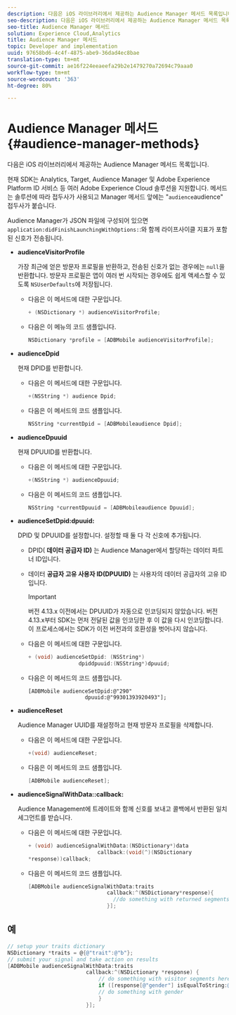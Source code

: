```yaml
---
description: 다음은 iOS 라이브러리에서 제공하는 Audience Manager 메서드 목록입니다.
seo-description: 다음은 iOS 라이브러리에서 제공하는 Audience Manager 메서드 목록입니다.
seo-title: Audience Manager 메서드
solution: Experience Cloud,Analytics
title: Audience Manager 메서드
topic: Developer and implementation
uuid: 97658bd6-4c4f-4875-abe9-36dad4ec8bae
translation-type: tm+mt
source-git-commit: ae16f224eeaeefa29b2e1479270a72694c79aaa0
workflow-type: tm+mt
source-wordcount: '363'
ht-degree: 80%

---
```



# Audience Manager 메서드 {#audience-manager-methods}

다음은 iOS 라이브러리에서 제공하는 Audience Manager 메서드 목록입니다.

현재 SDK는 Analytics, Target, Audience Manager 및 Adobe Experience Platform ID 서비스 등 여러 Adobe Experience Cloud 솔루션을 지원합니다. 메서드는 솔루션에 따라 접두사가 사용되고 Manager 메서드 앞에는 &quot;`audience`audience&quot; 접두사가 붙습니다.

Audience Manager가 JSON 파일에 구성되어 있으면 `application:didFinishLaunchingWithOptions:`:와 함께 라이프사이클 지표가 포함된 신호가 전송됩니다.

* **audienceVisitorProfile**

   가장 최근에 얻은 방문자 프로필을 반환하고, 전송된 신호가 없는 경우에는 `null`을 반환합니다. 방문자 프로필은 앱이 여러 번 시작되는 경우에도 쉽게 액세스할 수 있도록 `NSUserDefaults`에 저장됩니다.

   * 다음은 이 메서드에 대한 구문입니다.

      ```objective-c
      + (NSDictionary *) audienceVisitorProfile;
      ```

   * 다음은 이 메뉴의 코드 샘플입니다.

      ```objective-c
      NSDictionary *profile = [ADBMobile audienceVisitorProfile]; 
      ```

* **audienceDpid**

   현재 DPID를 반환합니다.

   * 다음은 이 메서드에 대한 구문입니다.

      ```objective-c
      +(NSString *) audience Dpid;
      ```

   * 다음은 이 메서드의 코드 샘플입니다.

      ```objective-c
      NSString *currentDpid = [ADBMobileaudience Dpid]; 
      ```

* **audienceDpuuid**

   현재 DPUUID를 반환합니다.

   * 다음은 이 메서드에 대한 구문입니다.

      ```objective-c
      +(NSString *) audienceDpuuid;
      ```

   * 다음은 이 메서드의 코드 샘플입니다.

      ```objective-c
      NSString *currentDpuuid = [ADBMobileaudience Dpuuid]; 
      ```

* **audienceSetDpid:&#x200B;dpuuid:**

   DPID 및 DPUUID를 설정합니다. 설정할 때 둘 다 각 신호에 추가됩니다.

   * DPID( **데이터 공급자 ID)** 는 Audience Manager에서 할당하는 데이터 파트너 ID입니다.
   * 데이터 **공급자 고유 사용자 ID(DPUUID)** 는 사용자의 데이터 공급자의 고유 ID입니다.

      >[!IMPORTANT]
      >
      >버전 4.13.x 이전에서는 DPUUID가 자동으로 인코딩되지 않았습니다. 버전 4.13.x부터 SDK는 먼저 전달된 값을 인코딩한 후 이 값을 다시 인코딩합니다. 이 프로세스에서는 SDK가 이전 버전과의 호환성을 벗어나지 않습니다.

   * 다음은 이 메서드에 대한 구문입니다.

      ```objective-c
      + (void) audienceSetDpid: (NSString*)   
                      dpiddpuuid:(NSString*)dpuuid;
      ```

   * 다음은 이 메서드의 코드 샘플입니다.

      ```objective-
      [ADBMobile audienceSetDpid:@"290"
                        dpuuid:@"99301393920493"];
      ```

* **audienceReset**

   Audience Manager UUID를 재설정하고 현재 방문자 프로필을 삭제합니다.

   * 다음은 이 메서드에 대한 구문입니다.

      ```objective-c
      +(void) audienceReset;
      ```

   * 다음은 이 메서드의 코드 샘플입니다.

      ```objective-c
      [ADBMobile audienceReset]; 
      ```

* **audienceSignalWithData::&#x200B;callback:**

   Audience Management에 트레이트와 함께 신호를 보내고 콜백에서 반환된 일치 세그먼트를 받습니다.

   * 다음은 이 메서드에 대한 구문입니다.

      ```objective-c
      + (void) audienceSignalWithData:(NSDictionary*)data
                            callback:(void(^)(NSDictionary
      *response))callback; 
      ```

   * 다음은 이 메서드의 코드 샘플입니다.

      ```objective-c
      [ADBMobile audienceSignalWithData:traits
                               callback:^(NSDictionary*response){
                                 //do something with returned segments
                               }];
      ```

## 예

```objective-c
// setup your traits dictionary 
NSDictionary *traits = @{@"trait":@"b"}; 
// submit your signal and take action on results 
[ADBMobile audienceSignalWithData:traits  
                         callback:^(NSDictionary *response) { 
                             // do something with visitor segments here 
                             if ([response[@"gender"] isEqualToString:@"male"]) { 
                             // do something with gender  
                             } 
                         }];
```
